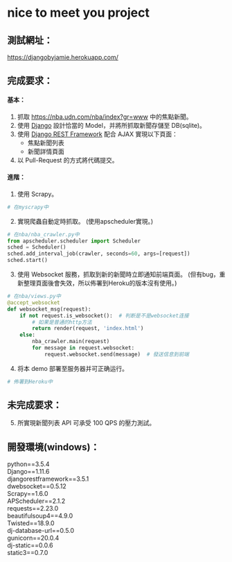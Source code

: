 # nice to meet you project
## 測試網址：
https://djangobyjamie.herokuapp.com/  
## 完成要求：
#### 基本：
1. 抓取 https://nba.udn.com/nba/index?gr=www 中的焦點新聞。
2. 使用 [Django](https://www.djangoproject.com/) 設計恰當的 Model，并將所抓取新聞存儲至 DB(sqlite)。
3. 使用 [Django REST Framework](http://www.django-rest-framework.org/) 配合 AJAX 實現以下頁面：
	 * 焦點新聞列表
	 * 新聞詳情頁面
4. 以 Pull-Request 的方式將代碼提交。
#### 進階：
1. 使用 Scrapy。
```python
# 在myscrapy中
```
2. 實現爬蟲自動定時抓取。  (使用apscheduler實現。)
```python
# 在nba/nba_crawler.py中
from apscheduler.scheduler import Scheduler
sched = Scheduler()
sched.add_interval_job(crawler, seconds=60, args=[request])
sched.start()
```
3. 使用 Websocket 服務，抓取到新的新聞時立即通知前端頁面。 (但有bug，重新整理頁面後會失效，所以佈署到Heroku的版本沒有使用。)
```python
# 在nba/views.py中
@accept_websocket
def websocket_msg(request):
    if not request.is_websocket():  # 判断是不是websocket连接
        # 如果是普通的http方法
        return render(request, 'index.html')
    else:
        nba_crawler.main(request)
        for message in request.websocket:
            request.websocket.send(message)  # 發送信息到前端
```
4. 将本 demo 部署至服务器并可正确运行。  
```python
# 佈署到Heroku中
```


## 未完成要求：
5. 所實現新聞列表 API 可承受 100 QPS 的壓力測試。

## 開發環境(windows)：
python==3.5.4  
Django==1.11.6  
djangorestframework==3.5.1  
dwebsocket==0.5.12  
Scrapy==1.6.0  
APScheduler==2.1.2  
requests==2.23.0  
beautifulsoup4==4.9.0  
Twisted==18.9.0  
dj-database-url==0.5.0  
gunicorn==20.0.4  
dj-static==0.0.6  
static3==0.7.0  



